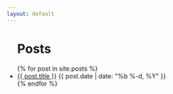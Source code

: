 ```yaml
---
layout: default
---
```


<ul class="Posts">
  <h1>Posts</h1>
  {% for post in site.posts %}
    <li class="PostItem">
      <!-- <span class="post-meta">{{ post.date | date: "%b %-d, %Y" }}: </span> -->
      <!-- <a class="post-link" href="{{ post.url }}">{{ post.title }}</a> -->
      <a class="PostItem__Title" href="{{ post.url }}">{{ post.title }}</a>
      <span class="PostItem__Date">{{ post.date | date: "%b %-d, %Y" }}</span>
    </li>
  {% endfor %}
</ul>

  <!-- <p class="rss-subscribe">subscribe <a href="{{ "/feed.xml" | prepend: site.baseurl }}">via RSS</a></p> -->

